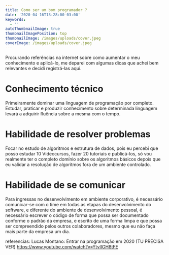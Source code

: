 ```yaml
---
title: Como ser um bom programador ?
date: '2020-04-16T13:28:00-03:00'
keywords:
  - ''
autoThumbnailImage: true
thumbnailImagePosition: top
thumbnailImage: /images/uploads/cover.jpeg
coverImage: /images/uploads/cover.jpeg
---
```

Procurando referências na internet sobre como aumentar o meu conhecimento e aplicá-lo, me deparei com algumas dicas que achei bem relevantes e decidi registrá-las aqui.

# **Conhecimento técnico**

Primeiramente dominar uma linguagem de programação por completo. Estudar, praticar e produzir conhecimento sobre determinada linguagem levará a adquirir fluência sobre a mesma com o tempo. 

# **Habilidade de resolver problemas**

Focar no estudo de algoritmos e estrutura de dados, pois eu percebi que posso estudar 10 Videocursos, fazer 20 tutoriais e publicá-los, só vou realmente ter o completo domínio sobre os algoritmos básicos depois que eu validar a resolução de algoritmos fora de um ambiente controlado.

# **Habilidade de se comunicar**

Para ingressas no desenvolvimento em ambiente corporativo, é necessário comunicar-se com o time em todas as etapas do desenvolvimento do software, e diferente do ambiente de desenvolvimento pessoal, é necessário escrever o código de forma que possa ser documentado conforme o padrão da empresa, e escrito de uma forma limpa e que possa ser compreendido pelos outros colaboradores, mesmo que eu não faça mais parte da empresa um dia.

referencias:
Lucas Montano: Entrar na programação em 2020 (TU PRECISA VER) https://www.youtube.com/watch?v=YtvIIGH8tFE

